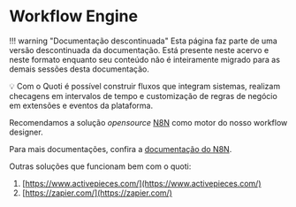 # Workflow Engine

!!! warning "Documentação descontinuada"
    Esta página faz parte de uma versão descontinuada da documentação. Está presente neste acervo e neste formato enquanto seu conteúdo não é inteiramente migrado para as demais sessões desta documentação.






💡 Com o Quoti é possível construir fluxos que integram sistemas, realizam checagens em intervalos de tempo e customização de regras de negócio em extensões e eventos da plataforma.



Recomendamos a solução *opensource* [N8N](https://n8n.io) como motor do nosso workflow designer.

Para mais documentações, confira a [documentação do N8N](https://docs.n8n.io/).

Outras soluções que funcionam bem com o quoti: 

1. [https://www.activepieces.com/](https://www.activepieces.com/)
2. [https://zapier.com/](https://zapier.com/)
